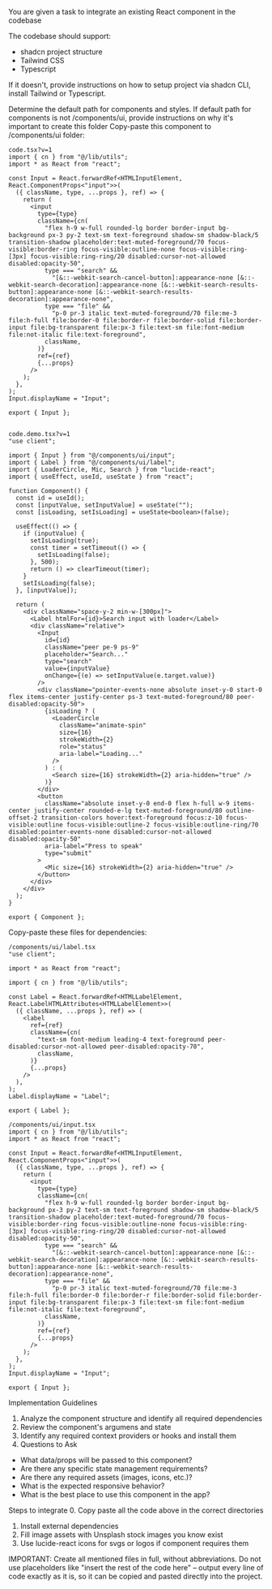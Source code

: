 You are given a task to integrate an existing React component in the codebase

The codebase should support:
- shadcn project structure  
- Tailwind CSS
- Typescript

If it doesn't, provide instructions on how to setup project via shadcn CLI, install Tailwind or Typescript.

Determine the default path for components and styles. 
If default path for components is not /components/ui, provide instructions on why it's important to create this folder
Copy-paste this component to /components/ui folder:
```tsx
code.tsx?v=1
import { cn } from "@/lib/utils";
import * as React from "react";

const Input = React.forwardRef<HTMLInputElement, React.ComponentProps<"input">>(
  ({ className, type, ...props }, ref) => {
    return (
      <input
        type={type}
        className={cn(
          "flex h-9 w-full rounded-lg border border-input bg-background px-3 py-2 text-sm text-foreground shadow-sm shadow-black/5 transition-shadow placeholder:text-muted-foreground/70 focus-visible:border-ring focus-visible:outline-none focus-visible:ring-[3px] focus-visible:ring-ring/20 disabled:cursor-not-allowed disabled:opacity-50",
          type === "search" &&
            "[&::-webkit-search-cancel-button]:appearance-none [&::-webkit-search-decoration]:appearance-none [&::-webkit-search-results-button]:appearance-none [&::-webkit-search-results-decoration]:appearance-none",
          type === "file" &&
            "p-0 pr-3 italic text-muted-foreground/70 file:me-3 file:h-full file:border-0 file:border-r file:border-solid file:border-input file:bg-transparent file:px-3 file:text-sm file:font-medium file:not-italic file:text-foreground",
          className,
        )}
        ref={ref}
        {...props}
      />
    );
  },
);
Input.displayName = "Input";

export { Input };


code.demo.tsx?v=1
"use client";

import { Input } from "@/components/ui/input";
import { Label } from "@/components/ui/label";
import { LoaderCircle, Mic, Search } from "lucide-react";
import { useEffect, useId, useState } from "react";

function Component() {
  const id = useId();
  const [inputValue, setInputValue] = useState("");
  const [isLoading, setIsLoading] = useState<boolean>(false);

  useEffect(() => {
    if (inputValue) {
      setIsLoading(true);
      const timer = setTimeout(() => {
        setIsLoading(false);
      }, 500);
      return () => clearTimeout(timer);
    }
    setIsLoading(false);
  }, [inputValue]);

  return (
    <div className="space-y-2 min-w-[300px]">
      <Label htmlFor={id}>Search input with loader</Label>
      <div className="relative">
        <Input
          id={id}
          className="peer pe-9 ps-9"
          placeholder="Search..."
          type="search"
          value={inputValue}
          onChange={(e) => setInputValue(e.target.value)}
        />
        <div className="pointer-events-none absolute inset-y-0 start-0 flex items-center justify-center ps-3 text-muted-foreground/80 peer-disabled:opacity-50">
          {isLoading ? (
            <LoaderCircle
              className="animate-spin"
              size={16}
              strokeWidth={2}
              role="status"
              aria-label="Loading..."
            />
          ) : (
            <Search size={16} strokeWidth={2} aria-hidden="true" />
          )}
        </div>
        <button
          className="absolute inset-y-0 end-0 flex h-full w-9 items-center justify-center rounded-e-lg text-muted-foreground/80 outline-offset-2 transition-colors hover:text-foreground focus:z-10 focus-visible:outline focus-visible:outline-2 focus-visible:outline-ring/70 disabled:pointer-events-none disabled:cursor-not-allowed disabled:opacity-50"
          aria-label="Press to speak"
          type="submit"
        >
          <Mic size={16} strokeWidth={2} aria-hidden="true" />
        </button>
      </div>
    </div>
  );
}

export { Component };

```

Copy-paste these files for dependencies:
```tsx
/components/ui/label.tsx
"use client";

import * as React from "react";

import { cn } from "@/lib/utils";

const Label = React.forwardRef<HTMLLabelElement, React.LabelHTMLAttributes<HTMLLabelElement>>(
  ({ className, ...props }, ref) => (
    <label
      ref={ref}
      className={cn(
        "text-sm font-medium leading-4 text-foreground peer-disabled:cursor-not-allowed peer-disabled:opacity-70",
        className,
      )}
      {...props}
    />
  ),
);
Label.displayName = "Label";

export { Label };

```
```tsx
/components/ui/input.tsx
import { cn } from "@/lib/utils";
import * as React from "react";

const Input = React.forwardRef<HTMLInputElement, React.ComponentProps<"input">>(
  ({ className, type, ...props }, ref) => {
    return (
      <input
        type={type}
        className={cn(
          "flex h-9 w-full rounded-lg border border-input bg-background px-3 py-2 text-sm text-foreground shadow-sm shadow-black/5 transition-shadow placeholder:text-muted-foreground/70 focus-visible:border-ring focus-visible:outline-none focus-visible:ring-[3px] focus-visible:ring-ring/20 disabled:cursor-not-allowed disabled:opacity-50",
          type === "search" &&
            "[&::-webkit-search-cancel-button]:appearance-none [&::-webkit-search-decoration]:appearance-none [&::-webkit-search-results-button]:appearance-none [&::-webkit-search-results-decoration]:appearance-none",
          type === "file" &&
            "p-0 pr-3 italic text-muted-foreground/70 file:me-3 file:h-full file:border-0 file:border-r file:border-solid file:border-input file:bg-transparent file:px-3 file:text-sm file:font-medium file:not-italic file:text-foreground",
          className,
        )}
        ref={ref}
        {...props}
      />
    );
  },
);
Input.displayName = "Input";

export { Input };

```

Implementation Guidelines
 1. Analyze the component structure and identify all required dependencies
 2. Review the component's argumens and state
 3. Identify any required context providers or hooks and install them
 4. Questions to Ask
 - What data/props will be passed to this component?
 - Are there any specific state management requirements?
 - Are there any required assets (images, icons, etc.)?
 - What is the expected responsive behavior?
 - What is the best place to use this component in the app?

Steps to integrate
 0. Copy paste all the code above in the correct directories
 1. Install external dependencies
 2. Fill image assets with Unsplash stock images you know exist
 3. Use lucide-react icons for svgs or logos if component requires them


IMPORTANT: Create all mentioned files in full, without abbreviations. Do not use placeholders like "insert the rest of the code here" – output every line of code exactly as it is, so it can be copied and pasted directly into the project.